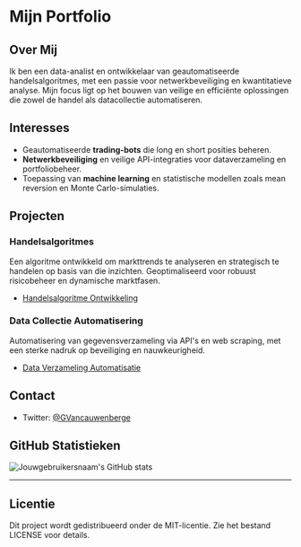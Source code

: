 # Mijn Portfolio

## Over Mij
Ik ben een data-analist en ontwikkelaar van geautomatiseerde handelsalgoritmes, met een passie voor netwerkbeveiliging en kwantitatieve analyse. Mijn focus ligt op het bouwen van veilige en efficiënte oplossingen die zowel de handel als datacollectie automatiseren.

## Interesses
- Geautomatiseerde **trading-bots** die long en short posities beheren.
- **Netwerkbeveiliging** en veilige API-integraties voor dataverzameling en portfoliobeheer.
- Toepassing van **machine learning** en statistische modellen zoals mean reversion en Monte Carlo-simulaties.

## Projecten
### Handelsalgoritmes
Een algoritme ontwikkeld om markttrends te analyseren en strategisch te handelen op basis van die inzichten. Geoptimaliseerd voor robuust risicobeheer en dynamische marktfasen.

- [Handelsalgoritme Ontwikkeling](https://github.com/DR-GRIEZEL/handelsalgoritme)

### Data Collectie Automatisering
Automatisering van gegevensverzameling via API's en web scraping, met een sterke nadruk op beveiliging en nauwkeurigheid.

- [Data Verzameling Automatisatie](https://github.com/DR-GRIEZEL/datacollectie)

## Contact
- Twitter: [@GVancauwenberge](https://twitter.com/gvancauwenberge)

## GitHub Statistieken
![Jouwgebruikersnaam's GitHub stats](https://github-readme-stats.vercel.app/api?username=DR-GRIEZEL&show_icons=true)

---
## Licentie
Dit project wordt gedistribueerd onder de MIT-licentie. Zie het bestand LICENSE voor details.
